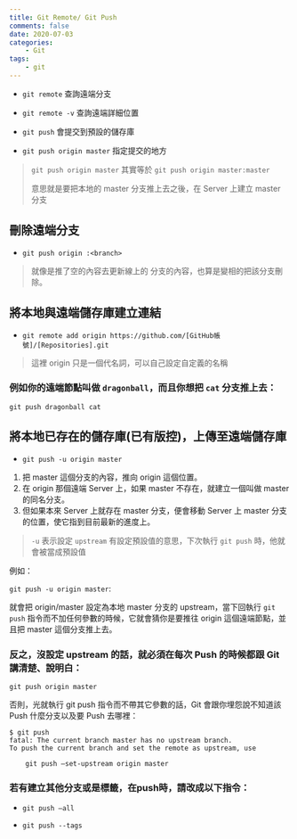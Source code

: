 ```yaml
---
title: Git Remote/ Git Push
comments: false
date: 2020-07-03
categories:
    - Git
tags:
    - git
---
```


- `git remote`  查詢遠端分支

- `git remote -v`  查詢遠端詳細位置

- `git push` 會提交到預設的儲存庫

- `git push origin master` 指定提交的地方

> `git push origin master` 其實等於  `git push origin master:master`
> 
> 意思就是要把本地的 master 分支推上去之後，在 Server 上建立 master 分支

## 刪除遠端分支

- `git push origin :<branch>`

> 就像是推了空的內容去更新線上的 <branch> 分支的內容，也算是變相的把該分支刪除。


## 將本地與遠端儲存庫建立連結

- `git remote add origin https://github.com/[GitHub帳號]/[Repositories].git`

> 這裡 origin 只是一個代名詞，可以自己設定自定義的名稱


### 例如你的遠端節點叫做 `dragonball`，而且你想把 `cat` 分支推上去：

`git push dragonball cat`


## 將本地已存在的儲存庫(已有版控)，上傳至遠端儲存庫

- `git push -u origin master`

1. 把 master 這個分支的內容，推向 origin 這個位置。
2. 在 origin 那個遠端 Server 上，如果 master 不存在，就建立一個叫做 master 的同名分支。
3. 但如果本來 Server 上就存在 master 分支，便會移動 Server 上 master 分支的位置，使它指到目前最新的進度上。

> `-u` 表示設定 `upstream`  有設定預設值的意思，下次執行 `git push` 時，他就會被當成預設值

例如：

`git push -u origin master`:

就會把 origin/master 設定為本地 master 分支的 upstream，當下回執行 `git push` 指令而不加任何參數的時候，它就會猜你是要推往 origin 這個遠端節點，並且把 master 這個分支推上去。

### 反之，沒設定 upstream 的話，就必須在每次 Push 的時候都跟 Git 講清楚、說明白：

`git push origin master`

否則，光就執行 git push 指令而不帶其它參數的話，Git 會跟你埋怨說不知道該 Push 什麼分支以及要 Push 去哪裡：

```
$ git push
fatal: The current branch master has no upstream branch.
To push the current branch and set the remote as upstream, use

    git push —set-upstream origin master
```

### 若有建立其他分支或是標籤，在push時，請改成以下指令：

- `git push —all`

- `git push --tags`
